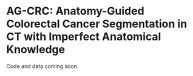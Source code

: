 # AG-CRC: Anatomy-Guided Colorectal Cancer Segmentation in CT with Imperfect Anatomical Knowledge
Code and data coming soon.

